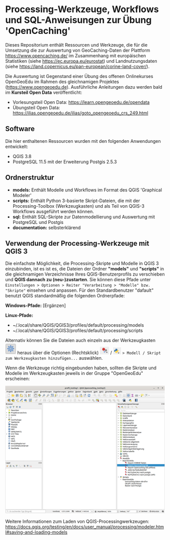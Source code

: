 # Processing-Werkzeuge, Workflows und SQL-Anweisungen zur Übung 'OpenCaching'

Dieses Repositorium enthält Ressourcen und Werkzeuge, die für die Umsetzung die zur Auswertung von GeoCaching-Daten der Plattform https://www.opencaching.de/ im Zusammenhang mit europäischen Statistiken (siehe https://ec.europa.eu/eurostat) und Landnutzungsdaten (siehe https://land.copernicus.eu/pan-european/corine-land-cover/).

Die Auswertung ist Gegenstand einer Übung des offenen Onlinekurses OpenGeoEdu im Rahmen des gleichnamigen Projektes (https://www.opengeoedu.de). Ausführliche Anleitungen dazu werden bald im **Kursteil Open Data** veröffentlicht:

* Vorlesungsteil Open Data: https://learn.opengeoedu.de/opendata
* Übungsteil Open Data: https://ilias.opengeoedu.de/ilias/goto_opengeoedu_crs_249.html

## Software

Die hier enthaltenen Ressourcen wurden mit den folgenden Anwendungen entwickelt:

* QGIS 3.8
* PostgreSQL 11.5 mit der Erweiterung Postgis 2.5.3

## Ordnerstruktur

- **models:** Enthält Modelle und Workflows im Format des QGIS 'Graphical Modeler'
- **scripts:** Enthält Python 3-basierte Skript-Dateien, die mit der Processing-Toolbox (Werkzeugkasten) und als Teil von QGIS-3 Workflows ausgeführt werden können.
- **sql:** Enthält SQL-Skripte zur Datenmodellierung und Auswertung mit PostgreSQL und Postgis
- **documentation:** selbsterklärend

## Verwendung der Processing-Werkzeuge mit QGIS 3

Die einfachste Möglichkeit, die Processing-Skripte und Modelle in QGIS 3 einzubinden, ist es ist es, die Dateien der Ordner **"models"** und **"scripts"** in die gleichnamigen Verzeichnisse Ihres QGIS-Benutzerprofils zu verschieben und **QGIS dannach zu (neu-)zustarten**. Sie können diese Pfade unter `Einstellungen > Optionen > Reiter "Verarbeitung > "Modelle" bzw. "Skripte"` einsehen und anpassen. Für den Standardbenutzer "dafault" benutzt QGIS standardmäßig die folgenden Ordnerpfade:

**Windows-Pfade:**
[Ergänzen]

**Linux-Pfade:**
* ~/.local/share/QGIS/QGIS3/profiles/default/processing/models
* ~/.local/share/QGIS/QGIS3/profiles/default/processing/scripts

Alternativ können Sie die Dateien auch einzeln aus der Werkzeugkasten ![Screenshot QGIS](documentation/images/werkzeugkasten_symbol.png)  heraus über die Optionen (Rechtsklick) 
![Screenshot QGIS](documentation/images/modell_symbol.png) / ![Screenshot QGIS](documentation/images/skript_symbol.png) `> Modell / Skript zum Werkzeugkasten hinzufügen...` auswählen.

Wenn die Werkzeuge richtig eingebunden haben, sollten die Skripte und Modelle im Werkzeugkasten jeweils in der Gruppe "OpenGeoEdu" erscheinen:

![Screenshot QGIS](documentation/images/processingtools_eingebunden.png)


Weitere Informationen zum Laden von QGIS-Processingwerkzeugen:
https://docs.qgis.org/testing/en/docs/user_manual/processing/modeler.html#saving-and-loading-models
